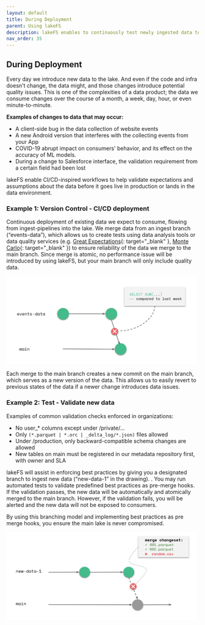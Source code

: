 ```yaml
---
layout: default
title: During Deployment
parent: Using lakeFS
description: lakeFS enables to continuously test newly ingested data to ensure data quality requirements are met
nav_order: 35
---
```


## During Deployment

Every day we introduce new data to the lake. And even if the code and infra doesn't change, the data might, and those changes introduce potential quality issues. This is one of the complexities of a data product; the data we consume changes over the course of a month, a week, day, hour, or even minute-to-minute.

**Examples of changes to data that may occur:**
 - A client-side bug in the data collection of website events
 - A new Android version that interferes with the collecting events from your App
 - COVID-19 abrupt impact on consumers' behavior, and its effect on the accuracy of ML models.
 - During a change to Salesforce interface, the validation requirement from a certain field had been lost

lakeFS enable CI/CD-inspired workflows to help validate expectations and assumptions about the data before it goes live in production or lands in the data environment.

### Example 1: Version Control - CI/CD deployment

Continuous deployment of existing data we expect to consume, flowing from ingest-pipelines into the lake. We merge data from an ingest branch (“events-data”), which allows us to create tests using data analysis tools or data quality services (e.g. [Great Expectations](https://greatexpectations.io/){: target="_blank" }, [Monte Carlo](https://www.montecarlodata.com/){: target="_blank" }) to ensure reliability of the data we merge to the main branch. Since merge is atomic, no performance issue will be introduced by using lakeFS, but your main branch will only include quality data. 

<img src="../assets/img/branching_6.png" alt="branching_6" width="500px"/>

Each merge to the main branch creates a new commit on the main branch, which serves as a new version of the data. This allows us to easily revert to previous states of the data if a newer change introduces data issues.

### Example 2: Test - Validate new data

Examples of common validation checks enforced in organizations:  

 - No user_* columns except under /private/...
 - Only `(*.parquet | *.orc | _delta_log/*.json)` files allowed
 - Under /production, only backward-compatible schema changes are allowed
 - New tables on main must be registered in our metadata repository first, with owner and SLA

lakeFS will assist in enforcing best practices by giving you a designated branch to ingest new data (“new-data-1” in the drawing). . You may run automated tests to validate predefined best practices as pre-merge hooks. If the validation passes, the new data will be automatically and atomically merged to the main branch. However, if the validation fails, you will be alerted and the new data will not be exposed to consumers.

By using this branching model and implementing best practices as pre merge hooks, you ensure the main lake is never compromised.

<img src="../assets/img/branching_4.png" alt="branching_4" width="500px"/>

